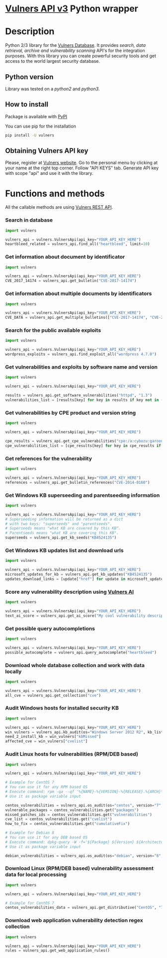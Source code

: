 # [Vulners API v3](https://vulners.com) Python wrapper


# Description
Python 2/3 library for the [Vulners Database](https://vulners.com).
It provides *search, data retrieval, archive and vulnerability scanning* API's for the integration purposes.
With this library you can create powerful security tools and get access to the world largest security database.

## Python version
Library was tested on a *python2* and *python3*.

## How to install

Package is available with [PyPI](https://pypi.python.org/pypi) 

You can use pip for the installation

```bash
pip install -U vulners
```

## Obtaining Vulners API key

Please, register at [Vulners website](https://vulners.com).
Go to the personal menu by clicking at your name at the right top corner.
Follow "API KEYS" tab.
Generate API key with scope "api" and use it with the library.

# Functions and methods

All the callable methods are using [Vulners REST API](https://vulners.com/docs).

### Search in database
```python
import vulners

vulners_api = vulners.VulnersApi(api_key="YOUR_API_KEY_HERE")
heartbleed_related = vulners_api.find_all("heartbleed", limit=10)
```
### Get information about document by identificator
```python
import vulners

vulners_api = vulners.VulnersApi(api_key="YOUR_API_KEY_HERE")
CVE_2017_14174 = vulners_api.get_bulletin("CVE-2017-14174")
```
### Get information about multiple documents by identificators
```python
import vulners

vulners_api = vulners.VulnersApi(api_key="YOUR_API_KEY_HERE")
CVE_DATA = vulners_api.get_multiple_bulletins(["CVE-2017-14174", "CVE-2016-1175"])
```
### Search for the public available exploits
```python
import vulners

vulners_api = vulners.VulnersApi(api_key="YOUR_API_KEY_HERE")
wordpress_exploits = vulners_api.find_exploit_all("wordpress 4.7.0")
```
### Get vulnerabilities and exploits by software name and version
```python
import vulners

vulners_api = vulners.VulnersApi(api_key="YOUR_API_KEY_HERE")

results = vulners_api.get_software_vulnerabilities("httpd", "1.3")
vulnerabilities_list = [results[key] for key in results if key not in ("info", "blog", "bugbounty")]
```
### Get vulnerabilities by CPE product and version string
```python
import vulners

vulners_api = vulners.VulnersApi(api_key="YOUR_API_KEY_HERE")

cpe_results = vulners_api.get_cpe_vulnerabilities("cpe:/a:cybozu:garoon:4.2.1")
cpe_vulnerabilities_list = [cpe_results[key] for key in cpe_results if key not in ("info", "blog", "bugbounty")]
```
### Get references for the vulnerability
```python
import vulners

vulners_api = vulners.VulnersApi(api_key="YOUR_API_KEY_HERE")
references = vulners_api.get_bulletin_references("CVE-2014-0160")
```
### Get Windows KB superseeding and parentseeding information
```python
import vulners

vulners_api = vulners.VulnersApi(api_key="YOUR_API_KEY_HERE")
# Superseeding information will be returned as a dict
# with two keys: "superseeds" and "parentseeds".
# Superseeds means "what KB are covered by this KB".
# Parentseeds means "what KB are covering this KB".
superseeds = vulners_api.get_kb_seeds("KB4524135")
```
### Get Windows KB updates list and download urls
```python
import vulners

vulners_api = vulners.VulnersApi(api_key="YOUR_API_KEY_HERE")
microsoft_updates_for_kb = vulners_api.get_kb_updates("KB4524135")
updates_download_links = [update["href"] for update in microsoft_updates_for_kb]
```
### Score any vulnerability description using [Vulners AI](https://lab.wallarm.com/new-from-wallarm-research-first-ai-based-tool-to-predict-vulnerability-risk-2d0a7e9b3474)
```python
import vulners

vulners_api = vulners.VulnersApi(api_key="YOUR_API_KEY_HERE")
text_ai_score = vulners_api.get_ai_score("My cool vulnerability description")
```
### Get possible query autocompletions
```python
import vulners

vulners_api = vulners.VulnersApi(api_key="YOUR_API_KEY_HERE")
possible_autocomplete = vulners_api.query_autocomplete("heartbleed")

```
### Download whole database collection and work with data locally
```python
import vulners

vulners_api = vulners.VulnersApi(api_key="YOUR_API_KEY_HERE")
all_cve = vulners_api.get_collection("cve")
```
### Audit Windows hosts for installed security KB
```python
import vulners

vulners_api = vulners.VulnersApi(api_key="YOUR_API_KEY_HERE")
win_vulners = vulners_api.kb_audit(os="Windows Server 2012 R2", kb_list=["KB4072650", "KB2959936", "KB2894856", "KB2896496"])
need_2_install_kb = win_vulners["kbMissed"]
affected_cve = win_vulners["cvelist"]
```
### Audit Linux hosts for vulnerabilities (RPM/DEB based)
```python
import vulners

vulners_api = vulners.VulnersApi(api_key="YOUR_API_KEY_HERE")

# Example for CentOS 7
# You can use it for any RPM based OS
# Execute command: rpm -qa --qf '%{NAME}-%{VERSION}-%{RELEASE}.%{ARCH}\\n'
# Use it as package variable input

centos_vulnerabilities = vulners_api.os_audit(os="centos", version="7", packages=["glibc-common-2.17-157.el7_3.5.x86_64"])
vulnerable_packages = centos_vulnerabilities.get("packages")
missed_patches_ids = centos_vulnerabilities.get("vulnerabilities")
cve_list = centos_vulnerabilities.get("cvelist")
how_to_fix = centos_vulnerabilities.get("cumulativeFix")

# Example for Debian 8
# You can use it for any DEB based OS
# Execute command: dpkg-query -W -f='${Package} ${Version} ${Architecture}\\n'
# Use it as package variable input

debian_vulnerabilities = vulners_api.os_audit(os="debian", version="8", packages=['uno-libs3 4.3.3-2+deb8u7 amd64'])
```

### Download Linux (RPM/DEB based) vulnerability assessment data for local processing
```python
import vulners

vulners_api = vulners.VulnersApi(api_key="YOUR_API_KEY_HERE")

# Example for CentOS 7
centos_vulnerabilities_data = vulners_api.get_distributive("CentOS", "7")
```
### Download web application vulnerability detection regex collection
```python
import vulners

vulners_api = vulners.VulnersApi(api_key="YOUR_API_KEY_HERE")
rules = vulners_api.get_web_application_rules()
```
